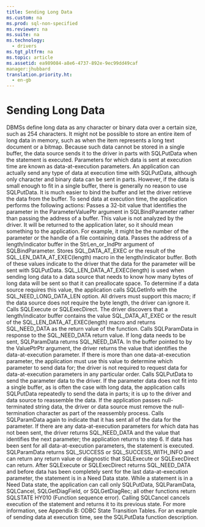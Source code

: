 ```yaml
---
title: Sending Long Data
ms.custom: na
ms.prod: sql-non-specified
ms.reviewer: na
ms.suite: na
ms.technology: 
  - drivers
ms.tgt_pltfrm: na
ms.topic: article
ms.assetid: ea989084-a8e6-4737-892e-9ec99dd49caf
manager:jhubbard
translation.priority.ht: 
  - en-gb
---
```

# Sending Long Data
<?xml version="1.0" encoding="utf-8"?>
<developerConceptualDocument xmlns="http://ddue.schemas.microsoft.com/authoring/2003/5" xmlns:xlink="http://www.w3.org/1999/xlink" xmlns:xsi="http://www.w3.org/2001/XMLSchema-instance" xsi:schemaLocation="http://ddue.schemas.microsoft.com/authoring/2003/5 http://dduestorage.blob.core.windows.net/ddueschema/developer.xsd">
  <introduction>
    <para>DBMSs define <legacyItalic>long data</legacyItalic> as any character or binary data over a certain size, such as 254 characters. It might not be possible to store an entire item of long data in memory, such as when the item represents a long text document or a bitmap. Because such data cannot be stored in a single buffer, the data source sends it to the driver in parts with <legacyBold>SQLPutData</legacyBold> when the statement is executed. Parameters for which data is sent at execution time are known as <legacyItalic>data-at-execution parameters</legacyItalic>.</para>
    <alert class="note">
      <para>An application can actually send any type of data at execution time with <legacyBold>SQLPutData</legacyBold>, although only character and binary data can be sent in parts. However, if the data is small enough to fit in a single buffer, there is generally no reason to use <legacyBold>SQLPutData</legacyBold>. It is much easier to bind the buffer and let the driver retrieve the data from the buffer.</para>
    </alert>
    <para>To send data at execution time, the application performs the following actions:  </para>
    <list class="ordered">
      <listItem>
        <para>Passes a 32-bit value that identifies the parameter in the <legacyItalic>ParameterValuePtr</legacyItalic> argument in <legacyBold>SQLBindParameter</legacyBold> rather than passing the address of a buffer. This value is not analyzed by the driver. It will be returned to the application later, so it should mean something to the application. For example, it might be the number of the parameter or the handle of a file containing data.</para>
      </listItem>
      <listItem>
        <para>Passes the address of a length/indicator buffer in the <legacyItalic>StrLen_or_IndPtr</legacyItalic> argument of <legacyBold>SQLBindParameter</legacyBold>.</para>
      </listItem>
      <listItem>
        <para>Stores SQL_DATA_AT_EXEC or the result of the SQL_LEN_DATA_AT_EXEC(<legacyItalic>length</legacyItalic>) macro in the length/indicator buffer. Both of these values indicate to the driver that the data for the parameter will be sent with <legacyBold>SQLPutData</legacyBold>. SQL_LEN_DATA_AT_EXEC(<legacyItalic>length</legacyItalic>) is used when sending long data to a data source that needs to know how many bytes of long data will be sent so that it can preallocate space. To determine if a data source requires this value, the application calls <legacyBold>SQLGetInfo</legacyBold> with the SQL_NEED_LONG_DATA_LEN option. All drivers must support this macro; if the data source does not require the byte length, the driver can ignore it.</para>
      </listItem>
      <listItem>
        <para>Calls <legacyBold>SQLExecute</legacyBold> or <legacyBold>SQLExecDirect</legacyBold>. The driver discovers that a length/indicator buffer contains the value SQL_DATA_AT_EXEC or the result of the SQL_LEN_DATA_AT_EXEC(<legacyItalic>length</legacyItalic>) macro and returns SQL_NEED_DATA as the return value of the function.</para>
      </listItem>
      <listItem>
        <para>Calls <legacyBold>SQLParamData</legacyBold> in response to the SQL_NEED_DATA return value. If long data needs to be sent, <legacyBold>SQLParamData</legacyBold> returns SQL_NEED_DATA. In the buffer pointed to by the <legacyItalic>ValuePtrPtr</legacyItalic> argument, the driver returns the value that identifies the data-at-execution parameter. If there is more than one data-at-execution parameter, the application must use this value to determine which parameter to send data for; the driver is not required to request data for data-at-execution parameters in any particular order.</para>
      </listItem>
      <listItem>
        <para>Calls <legacyBold>SQLPutData</legacyBold> to send the parameter data to the driver. If the parameter data does not fit into a single buffer, as is often the case with long data, the application calls <legacyBold>SQLPutData</legacyBold> repeatedly to send the data in parts; it is up to the driver and data source to reassemble the data. If the application passes null-terminated string data, the driver or data source must remove the null-termination character as part of the reassembly process.</para>
      </listItem>
      <listItem>
        <para>Calls <legacyBold>SQLParamData</legacyBold> again to indicate that it has sent all of the data for the parameter. If there are any data-at-execution parameters for which data has not been sent, the driver returns SQL_NEED_DATA and the value that identifies the next parameter; the application returns to step 6. If data has been sent for all data-at-execution parameters, the statement is executed. <legacyBold>SQLParamData</legacyBold> returns SQL_SUCCESS or SQL_SUCCESS_WITH_INFO and can return any return value or diagnostic that <legacyBold>SQLExecute</legacyBold> or <legacyBold>SQLExecDirect</legacyBold> can return.</para>
      </listItem>
    </list>
    <para>After <legacyBold>SQLExecute</legacyBold> or <legacyBold>SQLExecDirect</legacyBold> returns SQL_NEED_DATA and before data has been completely sent for the last data-at-execution parameter, the statement is in a Need Data state. While a statement is in a Need Data state, the application can call only <legacyBold>SQLPutData</legacyBold>, <legacyBold>SQLParamData</legacyBold>, <legacyBold>SQLCancel</legacyBold>,<legacyBold> SQLGetDiagField</legacyBold>, or<legacyBold> SQLGetDiagRec</legacyBold>; all other functions return SQLSTATE HY010 (Function sequence error). Calling <legacyBold>SQLCancel</legacyBold> cancels execution of the statement and returns it to its previous state. For more information, see <legacyLink xlink:href="15088dbe-896f-4296-b397-02bb3d0ac0fb">Appendix B: ODBC State Transition Tables</legacyLink>.</para>
    <para>For an example of sending data at execution time, see the <legacyLink xlink:href="9a60f004-1477-4c54-a20c-7378e1116713">SQLPutData</legacyLink> function description.</para>
  </introduction>
  <relatedTopics />
</developerConceptualDocument>